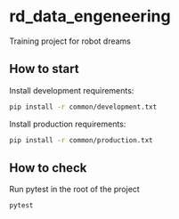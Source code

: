 # rd_data_engeneering
Training project for robot dreams

## How to start

Install development requirements:

```bash
pip install -r common/development.txt
```

Install production requirements:

```bash
pip install -r common/production.txt
```

## How to check

Run pytest in the root of the project

```bash
pytest
```
